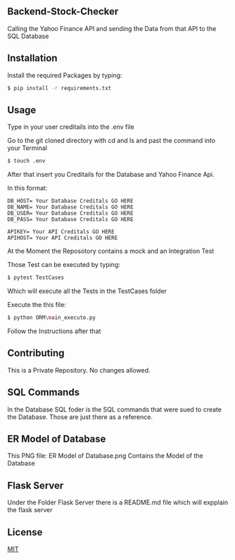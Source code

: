 ## Backend-Stock-Checker

Calling the Yahoo Finance API and sending the Data from that API to the SQL Database

## Installation

Install the required Packages by typing:

```bash
$ pip install -r requirements.txt
```

## Usage 

Type in your user creditails into the .env file

Go to the git cloned directory with cd and ls and 
past the command into your Terminal

```bash
$ touch .env 
```

After that insert you Creditails for the Database and
Yahoo Finance Api.

In this format:

```.env
DB_HOST= Your Database Creditals GO HERE
DB_NAME= Your Database Creditals GO HERE
DB_USER= Your Database Creditals GO HERE
DB_PASS= Your Database Creditals GO HERE

APIKEY= Your API Creditals GO HERE
APIHOST= Your API Creditals GO HERE
```

At the Moment the Reposotory contains a mock and an Integration Test

Those Test can be executed by typing: 


```bash
$ pytest TestCases 
```

Which will execute all the Tests in the TestCases folder

Execute the this file:

```bash
$ python ORM\main_execute.py
```

Follow the Instructions after that

## Contributing

This is a Private Repository. No changes allowed.

## SQL Commands

In the Database SQL foder is the SQL commands that were sued to create the Database. Those are just there as a reference. 

## ER Model of Database

This PNG file: ER Model of Database.png
Contains the Model of the Database

## Flask Server

Under the Folder Flask Server there is a  README.md file which will expplain the flask server

## License

[MIT](https://choosealicense.com/licenses/mit/)
